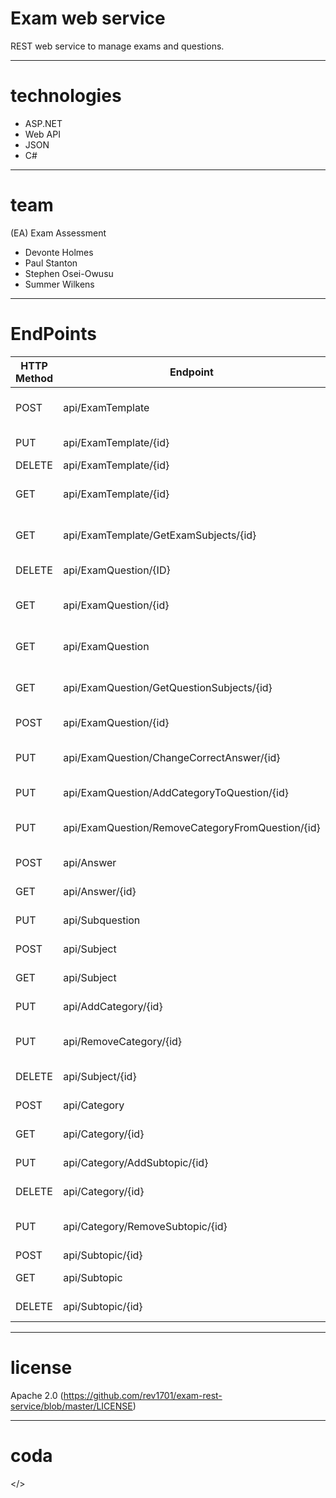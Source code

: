 # Exam web service
REST web service to manage exams and questions.


---
# technologies
- ASP.NET
- Web API
- JSON
- C#


---
# team
(EA) Exam Assessment
- Devonte Holmes
- Paul Stanton
- Stephen Osei-Owusu
- Summer Wilkens

---
# EndPoints
 | HTTP Method | Endpoint | URI Params | Body Params| Result Set | Description
 | --- | --- | --- | --- | --- | ---| 
 |	POST |	api/ExamTemplate |	none |	ExamTemplate | non |	CreateNew Exam Template
 | 	PUT |	api/ExamTemplate/{id} | ExamTemplateID | ExamQuestionID | none | Add Question to Test
 |	DELETE |	api/ExamTemplate/{id} |	ExamTemplateID | ExamTemplateID | none | none |	Delete ExamTemplate
 |	GET |	api/ExamTemplate/{id} |	ExamTemplateID| none | Exam Template | Return Full Exam Template |
 |	GET |	api/ExamTemplate/GetExamSubjects/{id} |	ExamTemplateID |	none | List of Subjects | Return All Subjects in an Examtemplate |
 |	DELETE |	api/ExamQuestion/{ID} |	QuestionID |	None |	None |	delete question |
 |	GET |	api/ExamQuestion/{id} |	questionID |	none |	ExamQuestion |	Return specific question |
 |	GET |	api/ExamQuestion |	none |	none |	ListOfExamQuestions |	 return each question in database |
 |	GET |	api/ExamQuestion/GetQuestionSubjects/{id} |	questionID |	none |	ListOFSubjects |	return all subjects in a question |
 |	POST |	api/ExamQuestion/{id} |	QuestionID |	ExamQuestion |	None |	Create New Question |
 |	PUT |	api/ExamQuestion/ChangeCorrectAnswer/{id} |	questionID |	Answer |	none |	Change Correct Answer |
 |	PUT |	api/ExamQuestion/AddCategoryToQuestion/{id} |	questionID |	categoryID |	None |	add category to question |
 |	PUT |	api/ExamQuestion/RemoveCategoryFromQuestion/{id} |	questionID |	categoryID |	None |	remove category from question |
 |	POST |	api/Answer |	none |	Answer | none | create new answer |
 |	GET |	api/Answer/{id} |	SubquestionId |	none | Answer |	get a specific answer
 |	PUT |	api/Subquestion |	SubquestionId |	Subquestion | none | add answer to question |
 |	POST |	api/Subject |	none |	Subject	 | none |	create new subject |
 |	GET |	api/Subject |	none |	none | List of Subjects | return all subjects |
 |	PUT |	api/AddCategory/{id} |	SubjectId |	Category | none | add category to subject |
 |	PUT |	api/RemoveCategory/{id} |	SubjectId |	Category | none |		remove category from subject |
 |	DELETE |	api/Subject/{id} |	SubjectId |	none | none| 		delete subtopic |
 |	POST |	api/Category |	SubjectId |	Category | none |		create new category |
 |	GET |	api/Category/{id} |	none |	none | List of Categories |		return all categories |
 |	PUT |	api/Category/AddSubtopic/{id} |	CategoryId |	subtopic | none | add subtopic to category |
 |	DELETE |	api/Category/{id} |	CategoryId	none | none |		delete category |
 |	PUT |	api/Category/RemoveSubtopic/{id} |	CategoryId |	subtopic| none |		remove subtopic from category |
 |	POST |	api/Subtopic/{id} |	CategoryId |	subtopic | none | none |	Subtopic and Category attached to	create new subtopic |
 |	GET |	api/Subtopic |	none |	none |	List of Subtopics |	return all subtopics |
 |	DELETE |	api/Subtopic/{id} |	int SubtopicId |	none |	Subtopic that was deleted | delete subtopic |
---
# license
Apache 2.0 (https://github.com/rev1701/exam-rest-service/blob/master/LICENSE)

---
# coda
</>
